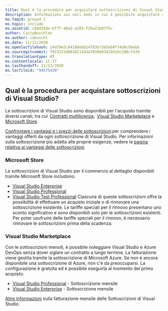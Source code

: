 ```yaml
---
title: Qual è la procedura per acquistare sottoscrizioni di Visual Studio?
description: Informazioni sui vari modi in cui è possibile acquistare sottoscrizioni di Visual Studio
ms.faqid: group4_1
ms.topic: include
ms.assetid: c8dd39de-bf7f-40a2-a203-f2be21b87f5c
author: CaityBuschlen
ms.author: cabuschl
ms.date: 11/12/2020
ms.openlocfilehash: 24d79e5c84188e8d14f83b73b5eb0774d0c9beb6
ms.sourcegitcommit: f915322d60182143da7036893d2941bc200cf439
ms.translationtype: HT
ms.contentlocale: it-IT
ms.lasthandoff: 11/13/2020
ms.locfileid: "94575430"
---
```

## <a name="how-do-i-purchase-visual-studio-subscriptions"></a>Qual è la procedura per acquistare sottoscrizioni di Visual Studio?
Le sottoscrizioni di Visual Studio sono disponibili per l'acquisto tramite diversi canali, tra cui  [Contratti multilicenza](https://www.microsoft.com/licensing/default),  [Visual Studio Marketplace](https://marketplace.visualstudio.com/subscriptions) e [Microsoft Store](https://www.microsoft.com/store/collections/visualstudio).  

[Confrontare i vantaggi e i prezzi delle sottoscrizioni](https://visualstudio.microsoft.com/vs/pricing/) per comprendere i vantaggi offerti da ogni sottoscrizione di Visual Studio. Per informazioni sulla sottoscrizione più adatta alle proprie esigenze, vedere la [pagina relativa ai vantaggi delle sottoscrizioni](https://visualstudio.microsoft.com/vs/benefits/).   

### <a name="microsoft-store"></a>Microsoft Store
Le sottoscrizioni di Visual Studio per il commercio al dettaglio disponibili tramite Microsoft Store includono: 
- [Visual Studio Enterprise](https://www.microsoft.com/p/visual-studio-enterprise-subscription/dg7gmgf0dst4?activetab=pivot%3aoverviewtab) 
- [Visual Studio Professional](https://www.microsoft.com/p/visual-studio-professional-subscription/dg7gmgf0dst3?activetab=pivot%3aoverviewtab) 
- [Visual Studio Test Professional](https://www.microsoft.com/p/visual-studio-test-professional-subscription/dg7gmgf0dst6?activetab=pivot%3aoverviewtab) Ciascuna di queste sottoscrizioni offre la possibilità di effettuare un acquisto iniziale o di rinnovare una sottoscrizione esistente. Le tariffe speciali per il rinnovo presentano uno sconto significativo e sono disponibili solo per le sottoscrizioni esistenti. Per poter usufruire delle tariffe speciali per il rinnovo, è necessario rinnovare le sottoscrizioni prima della scadenza. 

### <a name="visual-studio-marketplace"></a>Visual Studio Marketplace 
Con le sottoscrizioni mensili, è possibile noleggiare Visual Studio e Azure DevOps senza dover siglare un contratto a lungo termine. La fatturazione viene gestita tramite la sottoscrizione di Microsoft Azure. Se non è ancora disponibile una sottoscrizione di Azure, non c'è da preoccuparsi. La configurazione è gratuita ed è possibile eseguirla al momento del primo acquisto.  
- [Visual Studio Professional](https://marketplace.visualstudio.com/items?itemName=ms.vs-professional-monthly) - Sottoscrizione mensile 
- [Visual Studio Enterprise](https://marketplace.visualstudio.com/items?itemName=ms.vs-enterprise-monthly) - Sottoscrizione mensile 
 
[Altre informazioni](https://docs.microsoft.com/visualstudio/subscriptions/vscloud-billing-faq) sulla fatturazione mensile delle Sottoscrizioni di Visual Studio. 
